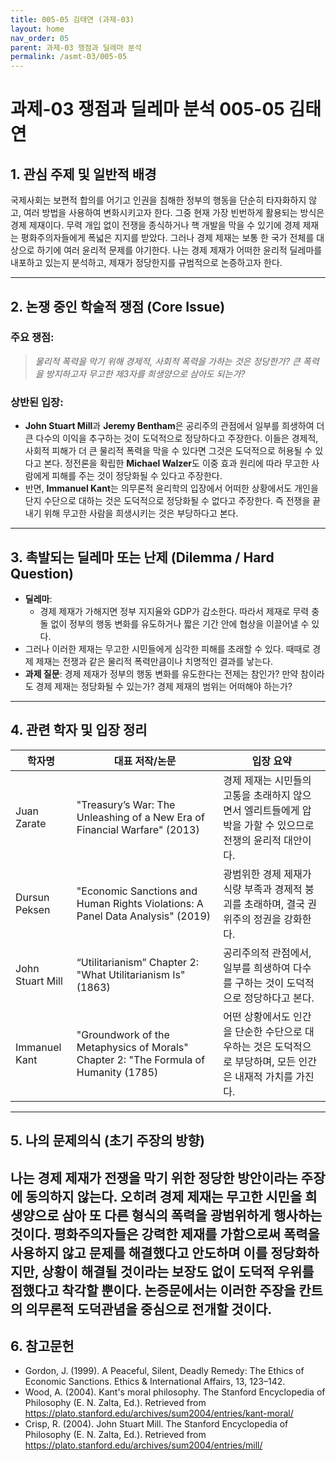 ```yaml
---
title: 005-05 김태연 (과제-03)
layout: home
nav_order: 05
parent: 과제-03 쟁점과 딜레마 분석
permalink: /asmt-03/005-05
---
```


# 과제-03 쟁점과 딜레마 분석 005-05 김태연

## 1. 관심 주제 및 일반적 배경

  국제사회는 보편적 합의를 어기고 인권을 침해한 정부의 행동을 단순히 타자화하지 않고, 여러 방법을 사용하여 변화시키고자 한다. 그중 현재 가장 빈번하게 활용되는 방식은 경제 제재이다. 무력 개입 없이 전쟁을 종식하거나 핵 개발을 막을 수 있기에 경제 제재는 평화주의자들에게 폭넓은 지지를 받았다. 그러나 경제 제재는 보통 한 국가 전체를 대상으로 하기에 여러 윤리적 문제를 야기한다. 나는 경제 제재가 어떠한 윤리적 딜레마를 내포하고 있는지 분석하고, 제재가 정당한지를 규범적으로 논증하고자 한다. 

---

## 2. 논쟁 중인 학술적 쟁점 (Core Issue)

### 주요 쟁점:  

> *물리적 폭력을 막기 위해 경제적, 사회적 폭력을 가하는 것은 정당한가?*
> *큰 폭력을 방지하고자 무고한 제3자를 희생양으로 삼아도 되는가?*

### 상반된 입장:
- **John Stuart Mill**과 **Jeremy Bentham**은 공리주의 관점에서 일부를 희생하여 더 큰 다수의 이익을 추구하는 것이 도덕적으로 정당하다고 주장한다. 이들은 경제적, 사회적 피해가 더 큰 물리적 폭력을 막을 수 있다면 그것은 도덕적으로 허용될 수 있다고 본다. 정전론을 확립한 **Michael Walzer**도 이중 효과 원리에 따라 무고한 사람에게 피해를 주는 것이 정당화될 수 있다고 주장한다. 
- 반면, **Immanuel Kant**는 의무론적 윤리학의 입장에서 어떠한 상황에서도 개인을 단지 수단으로 대하는 것은 도덕적으로 정당화될 수 없다고 주장한다. 즉 전쟁을 끝내기 위해 무고한 사람을 희생시키는 것은 부당하다고 본다.
---

## 3. 촉발되는 딜레마 또는 난제 (Dilemma / Hard Question)

- **딜레마**: 
  - 경제 제재가 가해지면 정부 지지율와 GDP가 감소한다. 따라서 제재로 무력 충돌 없이 정부의 행동 변화를 유도하거나 짧은 기간 안에 협상을 이끌어낼 수 있다. 
 - 그러나 이러한 제재는 무고한 시민들에게 심각한 피해를 초래할 수 있다. 때때로 경제 제재는 전쟁과 같은 물리적 폭력만큼이나 치명적인 결과를 낳는다. 
- **과제 질문**: 경제 제재가 정부의 행동 변화를 유도한다는 전제는 참인가? 만약 참이라도 경제 제재는 정당화될 수 있는가? 경제 제재의 범위는 어떠해야 하는가? 
---

## 4. 관련 학자 및 입장 정리

| 학자명             | 대표 저작/논문                                   | 입장 요약 |
|--------------------|---------------------------------------------------|-----------|
| Juan Zarate   | "Treasury’s War: The Unleashing of a New Era of Financial Warfare" (2013)                         | 경제 제재는 시민들의 고통을 초래하지 않으면서 엘리트들에게 압박을 가할 수 있으므로 전쟁의 윤리적 대안이다.  |
| Dursun Peksen   | "Economic Sanctions and Human Rights Violations: A Panel Data Analysis" (2019)                                | 광범위한 경제 제재가 식량 부족과 경제적 붕괴를 초래하며, 결국 권위주의 정권을 강화한다. |
| John Stuart Mill    | “Utilitarianism” Chapter 2: "What Utilitarianism Is"(1863) | 공리주의적 관점에서, 일부를 희생하여 다수를 구하는 것이 도덕적으로 정당하다고 본다. |
| Immanuel Kant      | "Groundwork of the Metaphysics of Morals" Chapter 2: "The Formula of Humanity (1785)           | 어떤 상황에서도 인간을 단순한 수단으로 대우하는 것은 도덕적으로 부당하며, 모든 인간은 내재적 가치를 가진다. |

---

## 5. 나의 문제의식 (초기 주장의 방향)

나는 경제 제재가 전쟁을 막기 위한 정당한 방안이라는 주장에 동의하지 않는다. 오히려 경제 제재는 무고한 시민을 희생양으로 삼아 또 다른 형식의 폭력을 광범위하게 행사하는 것이다. 평화주의자들은 강력한 제재를 가함으로써 폭력을 사용하지 않고 문제를 해결했다고 안도하며 이를 정당화하지만, 상황이 해결될 것이라는 보장도 없이 도덕적 우위를 점했다고 착각할 뿐이다. 논증문에서는 이러한 주장을 칸트의 의무론적 도덕관념을 중심으로 전개할 것이다.
---

## 6. 참고문헌

- Gordon, J. (1999). A Peaceful, Silent, Deadly Remedy: The Ethics of Economic Sanctions. Ethics & International Affairs, 13, 123–142.
- Wood, A. (2004). Kant's moral philosophy. The Stanford Encyclopedia of Philosophy (E. N. Zalta, Ed.). Retrieved from https://plato.stanford.edu/archives/sum2004/entries/kant-moral/
- Crisp, R. (2004). John Stuart Mill. The Stanford Encyclopedia of Philosophy (E. N. Zalta, Ed.). Retrieved from https://plato.stanford.edu/archives/sum2004/entries/mill/


